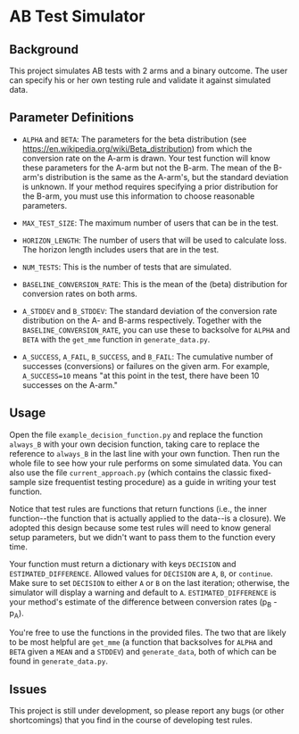 # AB Test Simulator

## Background
This project simulates AB tests with 2 arms and a binary outcome.
The user can specify his or her own testing rule and validate it against simulated data.

## Parameter Definitions
* `ALPHA` and `BETA`: The parameters for the beta distribution (see https://en.wikipedia.org/wiki/Beta_distribution)
from which the conversion rate on the A-arm is drawn.
Your test function will know these parameters for the A-arm but not the B-arm.
The mean of the B-arm's distribution is the same as the A-arm's, but the standard deviation is unknown.
If your method requires specifying a prior distribution for the B-arm,
you must use this information to choose reasonable parameters.

* `MAX_TEST_SIZE`: The maximum number of users that can be in the test.

* `HORIZON_LENGTH`: The number of users that will be used to calculate loss.
The horizon length includes users that are in the test.

* `NUM_TESTS`: This is the number of tests that are simulated.

* `BASELINE_CONVERSION_RATE`: This is the mean of the (beta) distribution for conversion rates on both arms.

* `A_STDDEV` and `B_STDDEV`: The standard deviation of the conversion rate distribution on the A- and B-arms respectively.
Together with the `BASELINE_CONVERSION_RATE`, you can use these to backsolve
for `ALPHA` and `BETA` with the `get_mme` function in `generate_data.py`.

* `A_SUCCESS`, `A_FAIL`, `B_SUCCESS`, and `B_FAIL`: The cumulative number of successes (conversions) or failures on the given arm.
For example, `A_SUCCESS=10` means 
"at this point in the test, there have been 10 successes on the A-arm."

## Usage
Open the file `example_decision_function.py` and replace the function `always_B` with your own decision function,
taking care to replace the reference to `always_B` in the last line with your own function.
Then run the whole file to see how your rule performs on some simulated data.
You can also use the file `current_approach.py` 
(which contains the classic fixed-sample size frequentist testing procedure)
as a guide in writing your test function.

Notice that test rules are functions that return functions 
(i.e., the inner function--the function that is actually applied to the data--is a closure).
We adopted this design because some test rules will need to know general setup parameters, 
but we didn't want to pass them to the function every time.

Your function must return a dictionary with keys `DECISION` and `ESTIMATED_DIFFERENCE`.
Allowed values for `DECISION` are `A`, `B`, or `continue`.
Make sure to set `DECISION` to either `A` or `B` on the last iteration;
otherwise, the simulator will display a warning and default to `A`.
`ESTIMATED_DIFFERENCE` is your method's estimate of the difference between conversion rates (p<sub>B</sub> - p<sub>A</sub>).

You're free to use the functions in the provided files.
The two that are likely to be most helpful are `get_mme` 
(a function that backsolves for `ALPHA` and `BETA` given a `MEAN` and a `STDDEV`)
and `generate_data`, both of which can be found in `generate_data.py`.

## Issues
This project is still under development, so please report any bugs (or other shortcomings)
that you find in the course of developing test rules.
